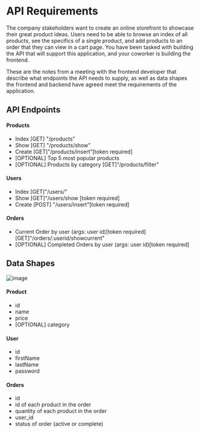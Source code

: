# API Requirements

The company stakeholders want to create an online storefront to showcase their great product ideas. Users need to be able to browse an index of all products, see the specifics of a single product, and add products to an order that they can view in a cart page. You have been tasked with building the API that will support this application, and your coworker is building the frontend.

These are the notes from a meeting with the frontend developer that describe what endpoints the API needs to supply, as well as data shapes the frontend and backend have agreed meet the requirements of the application.

## API Endpoints

#### Products

- Index [GET] "/products"
- Show  [GET] "/products/show"
- Create [GET]"/products/insert"[token required]
- [OPTIONAL] Top 5 most popular products
- [OPTIONAL] Products by category [GET]"/products/filter"

#### Users

- Index [GET]"/users/"
- Show [GET]"/users/show [token required]
- Create [POST] "/users/insert"[token required]

#### Orders

- Current Order by user (args: user id)[token required] [GET]"/orders/:userid/showcurrent"
- [OPTIONAL] Completed Orders by user (args: user id)[token required]

## Data Shapes
![image](https://user-images.githubusercontent.com/87566788/195713880-ad8fc816-3dd3-456e-943b-240b37fe6474.png)

#### Product

- id
- name
- price
- [OPTIONAL] category

#### User

- id
- firstName
- lastName
- password

#### Orders

- id
- id of each product in the order
- quantity of each product in the order
- user_id
- status of order (active or complete)
